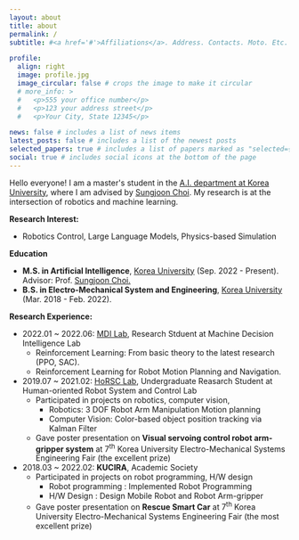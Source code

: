```yaml
---
layout: about
title: about
permalink: /
subtitle: #<a href='#'>Affiliations</a>. Address. Contacts. Moto. Etc.

profile:
  align: right
  image: profile.jpg
  image_circular: false # crops the image to make it circular
  # more_info: >
  #   <p>555 your office number</p>
  #   <p>123 your address street</p>
  #   <p>Your City, State 12345</p>

news: false # includes a list of news items
latest_posts: false # includes a list of the newest posts
selected_papers: true # includes a list of papers marked as "selected={true}"
social: true # includes social icons at the bottom of the page
---
```


Hello everyone! I am a master's student in the [A.I. department at Korea University](https://info.korea.edu/en_info/grad/ai_intro.do), where I am advised by [Sungjoon Choi](https://sites.google.com/view/sungjoon-choi). My research is at the intersection of robotics and machine learning.

**Research Interest:** 
- Robotics Control, Large Language Models, Physics-based Simulation

**Education**
- **M.S. in Artificial Intelligence**, [Korea University](http://xai.korea.ac.kr/) (Sep. 2022 - Present). Advisor: Prof. [Sungjoon Choi.](https://sites.google.com/view/sungjoon-choi/personal)
- **B.S. in Electro-Mechanical System and Engineering**, [Korea University](https://www.korea.edu/mbshome/mbs/en/index.do) (Mar. 2018 - Feb. 2022).


**Research Experience:** 
- 2022.01 ~ 2022.06: [MDI Lab](https://sites.google.com/site/donghwanleehome/), Research Stduent at Machine Decision Intelligence Lab
  - Reinforcement Learning: From basic theory to the latest research (PPO, SAC).
  - Reinforcement Learning for Robot Motion Planning and Navigation.
- 2019.07 ~ 2021.02: [HoRSC Lab](http://horsc.hyunhwanjeong.myds.me/), Undergraduate Reasarch Student at Human-oriented Robot System and Control Lab
  - Participated in projects on robotics, computer vision,
    - Robotics: 3 DOF Robot Arm Manipulation Motion planning
    - Computer Vision: Color-based object position tracking via Kalman Filter
  - Gave poster presentation on **Visual servoing control robot arm-gripper system** at 7<sup>th</sup> Korea University Electro-Mechanical Systems Engineering Fair (the excellent prize)
- 2018.03 ~ 2022.02: **KUCIRA**, Academic Society
  - Participated in projects on robot programming, H/W design 
    - Robot programming : Implemented Robot Programming
    - H/W Design : Design Mobile Robot and Robot Arm-gripper
  - Gave poster presentation on **Rescue Smart Car** at 7<sup>th</sup> Korea University Electro-Mechanical Systems Engineering Fair (the most excellent prize)